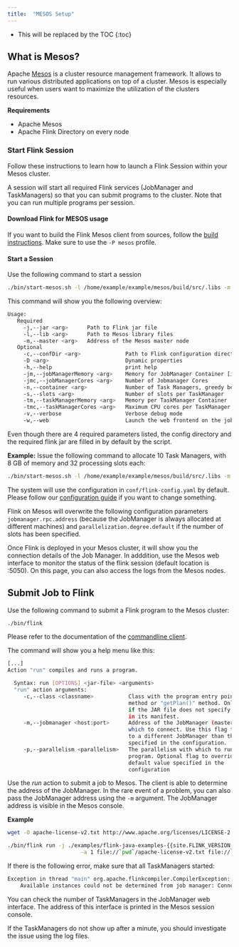 ```yaml
---
title:  "MESOS Setup"
---
```


* This will be replaced by the TOC
{:toc}

## What is Mesos?

Apache [Mesos](http://mesos.apache.org/) is a cluster resource management framework. It allows to run various distributed applications on top of a cluster. Mesos is especially useful when users want to maximize the utilization of the clusters resources.

**Requirements**

- Apache Mesos
- Apache Flink Directory on every node

### Start Flink Session

Follow these instructions to learn how to launch a Flink Session within your Mesos cluster.

A session will start all required Flink services (JobManager and TaskManagers) so that you can submit programs to the cluster. Note that you can run multiple programs per session.

#### Download Flink for MESOS usage

If you want to build the Flink Mesos client from sources, follow the [build instructions](building.html). Make sure to use the `-P mesos` profile.


#### Start a Session

Use the following command to start a session

~~~bash
./bin/start-mesos.sh -l /home/example/example/mesos/build/src/.libs -m 127.0.0.1:5050
~~~

This command will show you the following overview:

~~~bash
Usage:
   Required
     -j,--jar <arg>      Path to Flink jar file
     -l,--lib <arg>      Path to Mesos library files
     -m,--master <arg>   Address of the Mesos master node
   Optional
     -c,--confDir <arg>              Path to Flink configuration directory
     -D <arg>                        Dynamic properties
     -h,--help                       print help
     -jm,--jobManagerMemory <arg>    Memory for JobManager Container [in MB]
     -jmc,--jobManagerCores <arg>    Number of Jobmanager Cores
     -n,--container <arg>            Number of Task Managers, greedy behaviour if not specified
     -s,--slots <arg>                Number of slots per TaskManager
     -tm,--taskManagerMemory <arg>   Memory per TaskManager Container [in MB]
     -tmc,--taskManagerCores <arg>   Maximum CPU cores per TaskManager.
     -v,--verbose                    Verbose debug mode
     -w,--web                        Launch the web frontend on the jobmanager node.
~~~

Even though there are 4 required parameters listed, the config directory and the required flink jar are filled in by default by the script.

**Example:** Issue the following command to allocate 10 Task Managers, with 8 GB of memory and 32 processing slots each:

~~~bash
./bin/start-mesos.sh -l /home/example/example/mesos/build/src/.libs -m 127.0.0.1:5050 -tm 8192 -s 32
~~~

The system will use the configuration in `conf/flink-config.yaml` by default. Please follow our [configuration guide](config.html) if you want to change something. 

Flink on Mesos will overwrite the following configuration parameters `jobmanager.rpc.address` (because the JobManager is always allocated at different machines) and `parallelization.degree.default` if the number of slots has been specified.

Once Flink is deployed in your Mesos cluster, it will show you the connection details of the Job Manager. In adddition, use the Mesos web interface to monitor the status of the flink session (default location is <your mesos master address>:5050). On this page, you can also access the logs from the Mesos nodes.


## Submit Job to Flink

Use the following command to submit a Flink program to the Mesos cluster:

~~~bash
./bin/flink
~~~

Please refer to the documentation of the [commandline client](cli.html).

The command will show you a help menu like this:

~~~bash
[...]
Action "run" compiles and runs a program.

  Syntax: run [OPTIONS] <jar-file> <arguments>
  "run" action arguments:
     -c,--class <classname>           Class with the program entry point ("main"
                                      method or "getPlan()" method. Only needed
                                      if the JAR file does not specify the class
                                      in its manifest.
     -m,--jobmanager <host:port>      Address of the JobManager (master) to
                                      which to connect. Use this flag to connect
                                      to a different JobManager than the one
                                      specified in the configuration.
     -p,--parallelism <parallelism>   The parallelism with which to run the
                                      program. Optional flag to override the
                                      default value specified in the
                                      configuration
~~~

Use the *run* action to submit a job to Mesos. The client is able to determine the address of the JobManager. In the rare event of a problem, you can also pass the JobManager address using the `-m` argument. The JobManager address is visible in the Mesos console.

**Example**

~~~bash
wget -O apache-license-v2.txt http://www.apache.org/licenses/LICENSE-2.0.txt

./bin/flink run -j ./examples/flink-java-examples-{{site.FLINK_VERSION_STABLE }}-WordCount.jar \
                       -a 1 file://`pwd`/apache-license-v2.txt file://`pwd`/wordcount-result.txt 
~~~

If there is the following error, make sure that all TaskManagers started:

~~~bash
Exception in thread "main" org.apache.flinkcompiler.CompilerException:
    Available instances could not be determined from job manager: Connection timed out.
~~~

You can check the number of TaskManagers in the JobManager web interface. The address of this interface is printed in the Mesos session console.

If the TaskManagers do not show up after a minute, you should investigate the issue using the log files.

